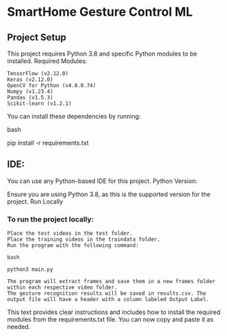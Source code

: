 # SmartHome Gesture Control ML


## Project Setup

This project requires Python 3.8 and specific Python modules to be installed.
Required Modules:

    TensorFlow (v2.12.0)
    Keras (v2.12.0)
    OpenCV for Python (v4.8.0.74)
    Numpy (v1.23.4)
    Pandas (v1.5.3)
    Scikit-learn (v1.2.1)

You can install these dependencies by running:

bash

pip install -r requirements.txt

## IDE:

You can use any Python-based IDE for this project.
Python Version:

Ensure you are using Python 3.8, as this is the supported version for the project.
Run Locally

### To run the project locally:

    Place the test videos in the test folder.
    Place the training videos in the traindata folder.
    Run the program with the following command:

    bash

    python3 main.py

    The program will extract frames and save them in a new frames folder within each respective video folder.
    The gesture recognition results will be saved in results.csv. The output file will have a header with a column labeled Output Label.

This text provides clear instructions and includes how to install the required modules from the requirements.txt file. You can now copy and paste it as needed.

